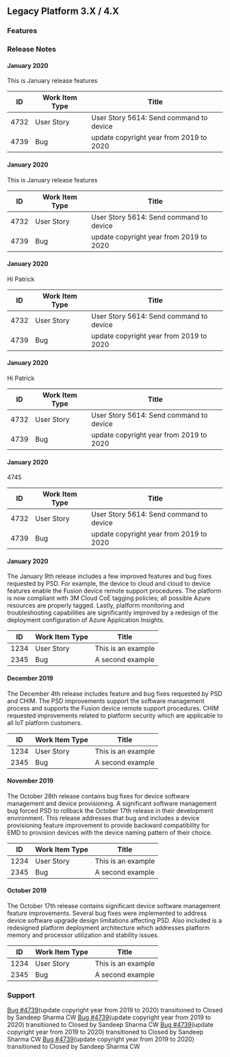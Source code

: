 ## Legacy Platform 3.X / 4.X

### Features
### Release Notes

#### January 2020 
This is January release features

| ID | Work Item Type | Title |
| -- | -------------- | ----- |
| 4732 | User Story | User Story 5614: Send command to device |
| 4739 | Bug | update copyright year from 2019 to 2020 |

#### January 2020 
This is January release features

| ID | Work Item Type | Title |
| -- | -------------- | ----- |
| 4732 | User Story | User Story 5614: Send command to device |
| 4739 | Bug | update copyright year from 2019 to 2020 |

#### January 2020 
Hi Patrick

| ID | Work Item Type | Title |
| -- | -------------- | ----- |
| 4732 | User Story | User Story 5614: Send command to device |
| 4739 | Bug | update copyright year from 2019 to 2020 |

#### January 2020 
Hi Patrick

| ID | Work Item Type | Title |
| -- | -------------- | ----- |
| 4732 | User Story | User Story 5614: Send command to device |
| 4739 | Bug | update copyright year from 2019 to 2020 |

#### January 2020 
4745

| ID | Work Item Type | Title |
| -- | -------------- | ----- |
| 4732 | User Story | User Story 5614: Send command to device |
| 4739 | Bug | update copyright year from 2019 to 2020 |
#### January 2020
The January 9th release includes a few improved features and bug fixes requested by PSD. For example, the device to cloud and cloud to device features enable the Fusion device remote support procedures. The platform is now compliant with 3M Cloud CoE tagging policies; all possible Azure resources are properly tagged. Lastly, platform monitoring and troubleshooting capabilities are significantly improved by a redesign of the deployment configuration of Azure Application Insights.

| ID | Work Item Type | Title |
| -- | -------------- | ----- |
| 1234 | User Story | This is an example |
| 2345 | Bug | A second example |

#### December 2019
The December 4th release includes feature and bug fixes requested by PSD and CHIM. The PSD improvements support the software management process and supports the Fusion device remote support procedures. CHIM requested improvements related to platform security which are applicable to all IoT platform customers.

| ID | Work Item Type | Title |
| -- | -------------- | ----- |
| 1234 | User Story | This is an example |
| 2345 | Bug | A second example |

#### November 2019
The October 28th release contains bug fixes for device software management and device provisioning. A significant software management bug forced PSD to rollback the October 17th release in their development environment. This release addresses that bug and includes a device provisioning feature improvement to provide backward compatibility for EMD to provision devices with the device naming pattern of their choice.

| ID | Work Item Type | Title |
| -- | -------------- | ----- |
| 1234 | User Story | This is an example |
| 2345 | Bug | A second example |

#### October 2019
The October 17th release contains significant device software management feature improvements. Several bug fixes were implemented to address device software upgrade design limitations affecting PSD. Also included is a redesigned platform deployment architecture which addresses platform memory and processor utilization and stability issues.

| ID | Work Item Type | Title |
| -- | -------------- | ----- |
| 1234 | User Story | This is an example |
| 2345 | Bug | A second example |

### Support
[Bug #4739](https://3m-crsliot.visualstudio.com/web/wi.aspx?pcguid=7f36ebae-bef3-4d71-9669-c36e206df97a&id=4739)(update copyright year from 2019 to 2020) transitioned to Closed by Sandeep Sharma CW
[Bug #4739](https://3m-crsliot.visualstudio.com/web/wi.aspx?pcguid=7f36ebae-bef3-4d71-9669-c36e206df97a&id=4739)(update copyright year from 2019 to 2020) transitioned to Closed by Sandeep Sharma CW
[Bug #4739](https://3m-crsliot.visualstudio.com/web/wi.aspx?pcguid=7f36ebae-bef3-4d71-9669-c36e206df97a&id=4739)(update copyright year from 2019 to 2020) transitioned to Closed by Sandeep Sharma CW
[Bug #4739](https://3m-crsliot.visualstudio.com/web/wi.aspx?pcguid=7f36ebae-bef3-4d71-9669-c36e206df97a&id=4739)(update copyright year from 2019 to 2020) transitioned to Closed by Sandeep Sharma CW